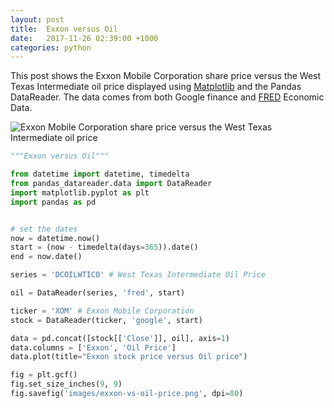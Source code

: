 ```yaml
---
layout: post
title:  Exxon versus Oil
date:   2017-11-26 02:39:00 +1000
categories: python
---
```


This post shows the Exxon Mobile Corporation share price versus the West Texas Intermediate oil price displayed using [Matplotlib](https://matplotlib.org/) and the Pandas DataReader.  The data comes from both
 Google finance and [FRED](https://fred.stlouisfed.org/) Economic Data.

![Exxon Mobile Corporation share price versus the West Texas Intermediate oil price](
/images/exxon-vs-oil-price.png)

```python
"""Exxon versus Oil"""

from datetime import datetime, timedelta
from pandas_datareader.data import DataReader
import matplotlib.pyplot as plt
import pandas as pd


# set the dates
now = datetime.now()
start = (now - timedelta(days=365)).date()
end = now.date()

series = 'DCOILWTICO' # West Texas Intermediate Oil Price

oil = DataReader(series, 'fred', start)

ticker = 'XOM' # Exxon Mobile Corporation
stock = DataReader(ticker, 'google', start)

data = pd.concat([stock[['Close']], oil], axis=1)
data.columns = ['Exxon', 'Oil Price']
data.plot(title="Exxon stock price versus Oil price")

fig = plt.gcf()
fig.set_size_inches(9, 9)
fig.savefig('images/exxon-vs-oil-price.png', dpi=80)
```
